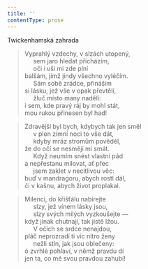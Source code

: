 ```yaml
---
title: ''
contentType: prose
---
```


Twickenhamská zahrada

> Vyprahlý vzdechy, v slzách utopený,  
>      sem jaro hledat přicházím,  
>      oči i uši mi zde plní  
> balšám, jímž jindy všechno vyléčím.  
>      Sám sobě zrádce, přináším  
> si lásku, jež vše v opak převtělí,  
>      žluč místo many nadělí:  
> i sem, kde pravý ráj by mohl stát,  
> mou rukou přinesen byl had!

> Zdravější byl bych, kdybych tak jen směl  
>      v plen zimní noci to vše dát,  
>      kdyby mráz stromům pověděl,  
> že do očí se nesmějí mi smát.  
>      Když neumím snést vlastní pád  
> a nepřestanu milovat, ať přec  
>      jsem zaklet v necitlivou věc:  
> buď v mandragoru, abych rostl dál,  
> či v kašnu, abych život proplakal.

> Milenci, do křišťálu nabírejte  
>      slzy, jež vínem lásky jsou,  
>      slzy svých milých vyzkoušejte —  
> když jinak chutnají, tak jistě lžou.  
>      V očích se srdce nenajdou,  
> pláč neprozradí ti víc nitro ženy  
>      nežli stín, jak jsou oblečeny:  
> ó zvrhlé pohlaví, v němž pravdu dí  
> jen ta, co mě svou pravdou zahubí!
